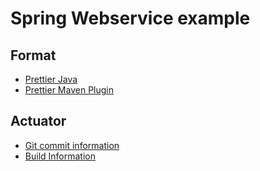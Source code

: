 # Spring Webservice example


## Format
- [Prettier Java](https://github.com/jhipster/prettier-java)
- [Prettier Maven Plugin](https://github.com/HubSpot/prettier-maven-plugin)

## Actuator
- [Git commit information](https://docs.spring.io/spring-boot/docs/2.5.6/reference/html/actuator.html#actuator.endpoints.info.git-commit-information)
- [Build Information](https://docs.spring.io/spring-boot/docs/2.5.6/reference/html/actuator.html#actuator.endpoints.info.build-information)
